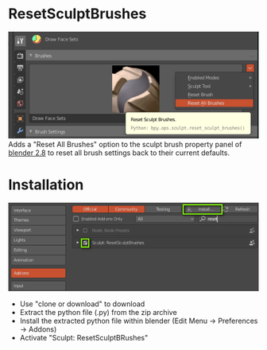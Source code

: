 # ResetSculptBrushes

<img src="images/resetsculptbrushes.png">
Adds a "Reset All Brushes" option to the sculpt brush property panel of <a href="https://www.blender.org">blender 2.8</a>  to reset all brush settings back to their current defaults.


# Installation

<img src="images/installation.png">

- Use "clone or download" to download 
- Extract the python file (.py) from the zip archive 
- Install the extracted python file within blender  (Edit Menu -> Preferences -> Addons)
- Activate "Sculpt: ResetSculptBRushes"

